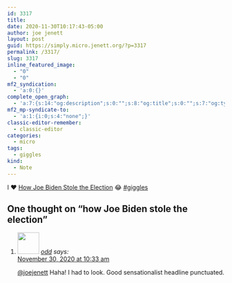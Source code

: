 ```yaml
---
id: 3317
title: 
date: 2020-11-30T10:17:43-05:00
author: joe jenett
layout: post
guid: https://simply.micro.jenett.org/?p=3317
permalink: /3317/
slug: 3317
inline_featured_image:
  - "0"
  - "0"
mf2_syndication:
  - 'a:0:{}'
complete_open_graph:
  - 'a:7:{s:14:"og:description";s:0:"";s:8:"og:title";s:0:"";s:7:"og:type";s:0:"";s:12:"twitter:card";s:7:"summary";s:15:"twitter:creator";s:0:"";s:19:"twitter:description";s:0:"";s:8:"og:image";s:0:"";}'
mf2_mp-syndicate-to:
  - 'a:1:{i:0;s:4:"none";}'
classic-editor-remember:
  - classic-editor
categories:
  - micro
tags:
  - giggles
kind:
  - Note
---
```

I ❤️ [How Joe Biden Stole the Election](https://howbidenstoletheelection.com/ "How Joe Biden Stole the Election") 😂 <a rel="tag" class="u-tag u-category" href="https://simply.personal.jenett.org/tag/giggles/">#giggles</a>

<h2 id="comments-title">One thought on “<span>how Joe Biden stole the election</span>”		</h2>


<ol class="commentlist">
<li class="comment even thread-even depth-1 u-comment h-cite h-entry p-comment" id="li-comment-504">
<article id="comment-504" class="comment " itemprop="comment" itemscope="" itemtype="http://schema.org/Comment">
<footer>
<address class="comment-author p-author author vcard hcard h-card" itemprop="creator" itemscope="" itemtype="http://schema.org/Person">
<img alt="" src="https://micro.blog/odd/avatar.jpg" srcset="https://micro.blog/odd/avatar.jpg 2x" class="avatar avatar-50 photo avatar-default local-avatar u-photo" itemprop="image" loading="lazy" width="50" height="50">				<cite class="fn p-name" itemprop="name"><a href="https://micro.blog/odd" rel="external nofollow ugc" class="u-url url">odd</a></cite> <span class="says">says:</span>					</address>
<!-- .comment-author .vcard -->

<div class="comment-meta commentmetadata">
<a href="https://micro.blog/odd/10653332"><time class="updated published dt-updated dt-published" datetime="2020-11-30T10:33:12-05:00" itemprop="datePublished dateModified dateCreated">
November 30, 2020 at 10:33 am						</time></a>
</div>
<!-- .comment-meta .commentmetadata -->
</footer>

<div class="comment-content e-content p-summary p-name" itemprop="text name description">
<p><a href="https://micro.blog/joejenett" rel="nofollow ugc">@joejenett</a> Haha! I had to look. Good sensationalist headline punctuated.</p></div></article></li></ol>